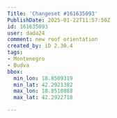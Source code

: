 ```yaml
---
Title: 'Changeset #161635093'
PublishDate: 2025-01-22T11:57:50Z
id: 161635093
user: dada24
comment: new roof orientation
created_by: iD 2.30.4
tags:
- Montenegro
- Budva
bbox:
  min_lon: 18.8509319
  min_lat: 42.2921382
  max_lon: 18.8510888
  max_lat: 42.2922718

---
```

